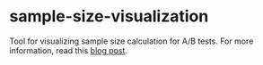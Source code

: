 # sample-size-visualization
Tool for visualizing sample size calculation for A/B tests.  For more information, read this [blog post](https://www.krisb.codes/visualizing-split-test-parameters/).
